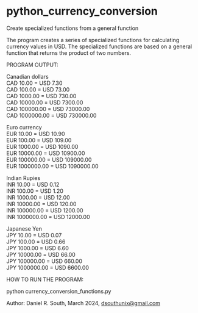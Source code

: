# python_currency_conversion
Create specialized functions from a general function

The program creates a series of specialized functions for calculating currency values in USD. The specialized functions are based on a general function that returns the product of two numbers.

PROGRAM OUTPUT:  

Canadian dollars  
CAD 10.00 = USD 7.30  
CAD 100.00 = USD 73.00  
CAD 1000.00 = USD 730.00  
CAD 10000.00 = USD 7300.00  
CAD 100000.00 = USD 73000.00  
CAD 1000000.00 = USD 730000.00  

Euro currency  
EUR 10.00 = USD 10.90  
EUR 100.00 = USD 109.00  
EUR 1000.00 = USD 1090.00  
EUR 10000.00 = USD 10900.00  
EUR 100000.00 = USD 109000.00  
EUR 1000000.00 = USD 1090000.00  

Indian Rupies  
INR 10.00 = USD 0.12  
INR 100.00 = USD 1.20  
INR 1000.00 = USD 12.00  
INR 10000.00 = USD 120.00  
INR 100000.00 = USD 1200.00  
INR 1000000.00 = USD 12000.00  

Japanese Yen  
JPY 10.00 = USD 0.07  
JPY 100.00 = USD 0.66  
JPY 1000.00 = USD 6.60  
JPY 10000.00 = USD 66.00  
JPY 100000.00 = USD 660.00  
JPY 1000000.00 = USD 6600.00  
  
  
HOW TO RUN THE PROGRAM:

python currency_conversion_functions.py  
  
  
Author: Daniel R. South, March 2024, dsouthunix@gmail.com
